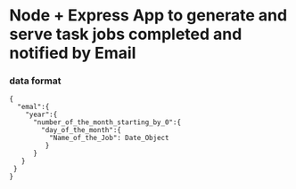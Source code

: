 # Node + Express App to generate and serve task jobs completed and notified by Email

### data format
```
{ 
  "emal":{
    "year":{
      "number_of_the_month_starting_by_0":{
        "day_of_the_month":{
          "Name_of_the_Job": Date_Object
         }
      }
   }
 }
}
```

